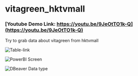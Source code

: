 # vitagreen_hktvmall
### [Youtube Demo Link: https://youtu.be/9JeOtTO1k-Q](https://youtu.be/9JeOtTO1k-Q)
Try to grab data about vitagreen from hktvmall

![Table-link](https://github.com/wingyeung0317/vitagreen_hktvmall/assets/121206892/b3cbbd9f-5441-46b4-8c5c-ecf979bb4f0a)

![PowerBI Screen](https://github.com/wingyeung0317/vitagreen_hktvmall/assets/121206892/d9bcb4da-ca44-423a-a5cd-d31365cad1bb)

![DBeaver Data type](https://github.com/wingyeung0317/vitagreen_hktvmall/assets/121206892/0da10d66-118e-4223-ad38-65c66c466c6e)
